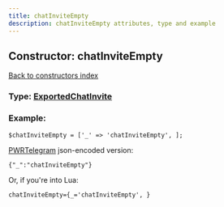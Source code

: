 ```yaml
---
title: chatInviteEmpty
description: chatInviteEmpty attributes, type and example
---
```

## Constructor: chatInviteEmpty  
[Back to constructors index](index.md)






### Type: [ExportedChatInvite](../types/ExportedChatInvite.md)


### Example:

```
$chatInviteEmpty = ['_' => 'chatInviteEmpty', ];
```  

[PWRTelegram](https://pwrtelegram.xyz) json-encoded version:

```
{"_":"chatInviteEmpty"}
```


Or, if you're into Lua:  


```
chatInviteEmpty={_='chatInviteEmpty', }

```


